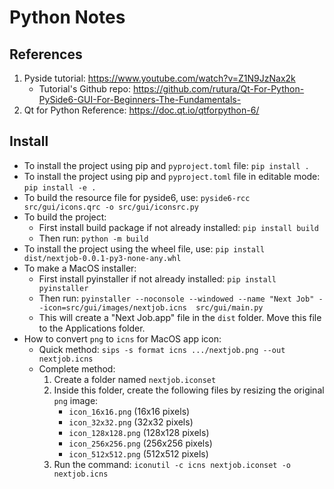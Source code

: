 # Python Notes

## References

1. Pyside tutorial: https://www.youtube.com/watch?v=Z1N9JzNax2k
   - Tutorial's Github repo: https://github.com/rutura/Qt-For-Python-PySide6-GUI-For-Beginners-The-Fundamentals-
2. Qt for Python Reference: https://doc.qt.io/qtforpython-6/

## Install

- To install the project using pip and `pyproject.toml` file: `pip install .`
- To install the project using pip and `pyproject.toml` file in editable mode: `pip install -e .`
- To build the resource file for pyside6, use: `pyside6-rcc src/gui/icons.qrc -o src/gui/iconsrc.py`
- To build the project: 
  - First install build package if not already installed: `pip install build`
  - Then run: `python -m build`
- To install the project using the wheel file, use: `pip install dist/nextjob-0.0.1-py3-none-any.whl`
- To make a MacOS installer:
  - First install pyinstaller if not already installed: `pip install pyinstaller`
  - Then run: `pyinstaller --noconsole --windowed --name "Next Job" --icon=src/gui/images/nextjob.icns  src/gui/main.py`
  - This will create a "Next Job.app" file in the `dist` folder. Move this file to the Applications folder.
- How to convert `png` to `icns` for MacOS app icon:
  - Quick method: `sips -s format icns .../nextjob.png --out nextjob.icns`
  - Complete method:
    1. Create a folder named `nextjob.iconset`
    2. Inside this folder, create the following files by resizing the original `png` image:
       - `icon_16x16.png` (16x16 pixels)
       - `icon_32x32.png` (32x32 pixels)
       - `icon_128x128.png` (128x128 pixels)
       - `icon_256x256.png` (256x256 pixels)
       - `icon_512x512.png` (512x512 pixels)
    3. Run the command: `iconutil -c icns nextjob.iconset -o nextjob.icns`
